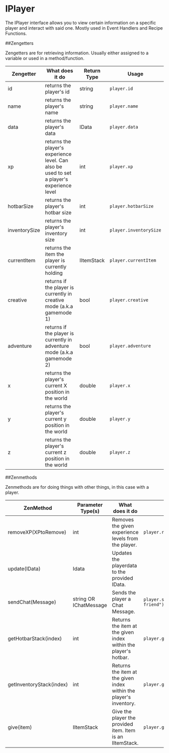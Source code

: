 # IPlayer

The IPlayer interface allows you to view certain information on a specific player and interact with said one.
Mostly used in Event Handlers and Recipe Functions.

##Zengetters

Zengetters are for retrieving information. Usually either assigned to a variable or used in a method/function.

| Zengetter     | What does it do                                                                            | Return Type | Usage                  |
|---------------|--------------------------------------------------------------------------------------------|-------------|------------------------|
| id            | returns the player's id                                                                    | string      | `player.id`            |
| name          | returns the player's name                                                                  | string      | `player.name`          |
| data          | returns the player's data                                                                  | IData       | `player.data`          |
| xp            | returns the player's experience level. Can also be used to set a player's experience level | int         | `player.xp`            |
| hotbarSize    | returns the player's hotbar size                                                           | int         | `player.hotbarSize`    |
| inventorySize | returns the player's inventory size                                                        | int         | `player.inventorySize` |
| currentItem   | returns the item the player is currently holding                                           | IItemStack  | `player.currentItem`   |
| creative      | returns if the player is currently in creative mode (a.k.a gamemode 1)                     | bool        | `player.creative`      |
| adventure     | returns if the player is currently in adventure mode (a.k.a gamemode 2)                    | bool        | `player.adventure`     |
| x             | returns the player's current X position in the world                                       | double      | `player.x`             |
| y             | returns the player's current y position in the world                                       | double      | `player.y`             |
| z             | returns the player's current z position in the world                                       | double      | `player.z`             |



##Zenmethods

Zenmethods are for doing things with other things, in this case with a player.

| ZenMethod                | Parameter Type(s)      | What does it do                                                    | Example                                  |
|-----------------------   |------------------------|--------------------------------------------------------------------|------------------------------------------|
| removeXP(XPtoRemove)     | int                    | Removes the given experience levels from the player.               | `player.removeXP(1)`                     |
| update(IData)            | Idata                  | Updates the playerdata to the provided IData.                      |                                          |
| sendChat(Message)        | string OR IChatMessage | Sends the player a Chat Message.                                   | `player.sendChat("Hello my old friend")` |
| getHotbarStack(index)    | int                    | Returns the item at the given index within the player's hotbar.    | `player.getHotbarStack(3)`               |
| getInventoryStack(index) | int                    | Returns the item at the given index within the player's inventory. | `player.getInventoryStack(3)`            |
| give(item)               | IItemStack             | Give the player the provided item. Item is an IItemStack.          | `player.give(<minecraft:gold_ingot>)`    | 


